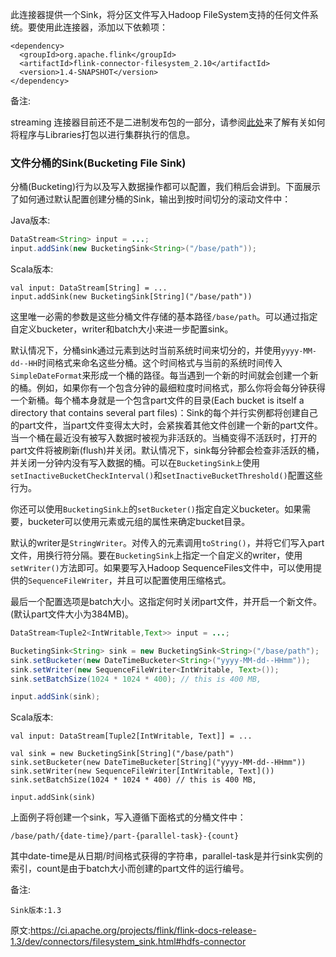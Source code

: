 此连接器提供一个Sink，将分区文件写入Hadoop FileSystem支持的任何文件系统。要使用此连接器，添加以下依赖项：
```
<dependency>
  <groupId>org.apache.flink</groupId>
  <artifactId>flink-connector-filesystem_2.10</artifactId>
  <version>1.4-SNAPSHOT</version>
</dependency>
```
备注:

streaming 连接器目前还不是二进制发布包的一部分，请参阅[此处](https://ci.apache.org/projects/flink/flink-docs-release-1.4/dev/linking.html)来了解有关如何将程序与Libraries打包以进行集群执行的信息。

### 文件分桶的Sink(Bucketing File Sink)

分桶(Bucketing)行为以及写入数据操作都可以配置，我们稍后会讲到。下面展示了如何通过默认配置创建分桶的Sink，输出到按时间切分的滚动文件中：

Java版本:
```java
DataStream<String> input = ...;
input.addSink(new BucketingSink<String>("/base/path"));
```

Scala版本:
```
val input: DataStream[String] = ...
input.addSink(new BucketingSink[String]("/base/path"))
```

这里唯一必需的参数是这些分桶文件存储的基本路径`/base/path`。可以通过指定自定义bucketer，writer和batch大小来进一步配置sink。

默认情况下，分桶sink通过元素到达时当前系统时间来切分的，并使用`yyyy-MM-dd--HH`时间格式来命名这些分桶。这个时间格式与当前的系统时间传入`SimpleDateFormat`来形成一个桶的路径。每当遇到一个新的时间就会创建一个新的桶。例如，如果你有一个包含分钟的最细粒度时间格式，那么你将会每分钟获得一个新桶。每个桶本身就是一个包含part文件的目录(Each bucket is itself a directory that contains several part files)：Sink的每个并行实例都将创建自己的part文件，当part文件变得太大时，会紧挨着其他文件创建一个新的part文件。当一个桶在最近没有被写入数据时被视为非活跃的。当桶变得不活跃时，打开的part文件将被刷新(flush)并关闭。默认情况下，sink每分钟都会检查非活跃的桶，并关闭一分钟内没有写入数据的桶。可以在`BucketingSink上`使用`setInactiveBucketCheckInterval()`和`setInactiveBucketThreshold()`配置这些行为。

你还可以使用`BucketingSink上`的`setBucketer()`指定自定义bucketer。如果需要，bucketer可以使用元素或元组的属性来确定bucket目录。

默认的writer是`StringWriter`。对传入的元素调用`toString()`，并将它们写入part文件，用换行符分隔。要在`BucketingSink`上指定一个自定义的writer，使用`setWriter()`方法即可。如果要写入Hadoop SequenceFiles文件中，可以使用提供的`SequenceFileWriter`，并且可以配置使用压缩格式。

最后一个配置选项是batch大小。这指定何时关闭part文件，并开启一个新文件。(默认part文件大小为384MB)。

```java
DataStream<Tuple2<IntWritable,Text>> input = ...;

BucketingSink<String> sink = new BucketingSink<String>("/base/path");
sink.setBucketer(new DateTimeBucketer<String>("yyyy-MM-dd--HHmm"));
sink.setWriter(new SequenceFileWriter<IntWritable, Text>());
sink.setBatchSize(1024 * 1024 * 400); // this is 400 MB,

input.addSink(sink);
```

Scala版本:
```
val input: DataStream[Tuple2[IntWritable, Text]] = ...

val sink = new BucketingSink[String]("/base/path")
sink.setBucketer(new DateTimeBucketer[String]("yyyy-MM-dd--HHmm"))
sink.setWriter(new SequenceFileWriter[IntWritable, Text]())
sink.setBatchSize(1024 * 1024 * 400) // this is 400 MB,

input.addSink(sink)
```
上面例子将创建一个sink，写入遵循下面格式的分桶文件中：
```
/base/path/{date-time}/part-{parallel-task}-{count}
```
其中date-time是从日期/时间格式获得的字符串，parallel-task是并行sink实例的索引，count是由于batch大小而创建的part文件的运行编号。


备注:
```
Sink版本:1.3
```

原文:https://ci.apache.org/projects/flink/flink-docs-release-1.3/dev/connectors/filesystem_sink.html#hdfs-connector
